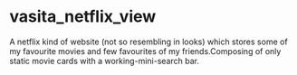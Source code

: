 # vasita_netflix_view
A netflix kind of website (not so resembling in looks) which stores some of my favourite movies and few favourites of my friends.Composing of only static movie cards with a working-mini-search bar.
